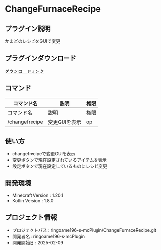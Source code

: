 # ChangeFurnaceRecipe

## プラグイン説明
かまどのレシピをGUIで変更

## プラグインダウンロード
[ダウンロードリンク](https://github.com/ringoame196-s-mcPlugin/ChangeFurnaceRecipe/releases/latest)

## コマンド
| コマンド名   |     説明      | 権限 |
| --- | ----------- | ------- |
| コマンド名 | 説明 | 権限 |
|/changefrecipe|変更GUIを表示 | op |

## 使い方
- changefrecipeで変更GUIを表示
- 変更ボタンで現在設定されているアイテムを表示
- 設定ボタンで現在設定しているものにレシピ変更
 
## 開発環境
- Minecraft Version : 1.20.1
- Kotlin Version : 1.8.0

## プロジェクト情報
- プロジェクトパス : ringoame196-s-mcPlugin/ChangeFurnaceRecipe.git
- 開発者名 : ringoame196-s-mcPlugin
- 開発開始日 : 2025-02-09
